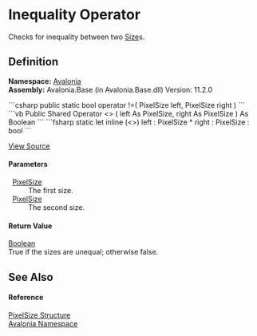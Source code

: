 # Inequality Operator


Checks for inequality between two <a href="T_Avalonia_Size">Size</a>s.



## Definition
**Namespace:** <a href="N_Avalonia">Avalonia</a>  
**Assembly:** Avalonia.Base (in Avalonia.Base.dll) Version: 11.2.0

<Tabs groupId="api-code-preview">
<TabItem value="csharp" label="C#">
```csharp
public static bool operator !=(
	PixelSize left,
	PixelSize right
)
```
</TabItem>
<TabItem value="vb" label="VB">
```vb
Public Shared Operator <> ( 
	left As PixelSize,
	right As PixelSize
) As Boolean
```
</TabItem>
<TabItem value="fsharp" label="F#">
```fsharp
static let inline (<>)
        left : PixelSize * 
        right : PixelSize  : bool
```
</TabItem>
</Tabs>



<a href="https://github.com/AvaloniaUI/Avalonia/tree/master/src/Avalonia.Base/PixelSize.cs#L62" title="View the source code">View Source</a>



#### Parameters
<dl><dt>  <a href="T_Avalonia_PixelSize">PixelSize</a></dt><dd>The first size.</dd><dt>  <a href="T_Avalonia_PixelSize">PixelSize</a></dt><dd>The second size.</dd></dl>

#### Return Value
<a href="https://learn.microsoft.com/dotnet/api/system.boolean" target="_blank" rel="noopener noreferrer">Boolean</a>  
True if the sizes are unequal; otherwise false.

## See Also


#### Reference
<a href="T_Avalonia_PixelSize">PixelSize Structure</a>  
<a href="N_Avalonia">Avalonia Namespace</a>  
